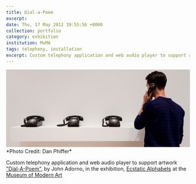 ```yaml
---
title: Dial-a-Poem
excerpt: 
date: Thu, 17 May 2012 19:55:56 +0000
collection: portfolio
category: exhibition
institution: MoMA
tags: telephony, installation
excerpt: Custom telephony application and web audio player to support artwork "Dial-A-Poem", by John Adorno, in the exhibition, Ecstatic Alphabets at the Museum of Modern Art. <br /><img src='/images/portfolio/dial-a-poem-1200w.jpg'>
---
```

<img alt="a row of black, analog telephones in a white room.  person facing the row of phones, with receiver lifted to left ear."  src="/images/portfolio/dphiffer-2012-04-30-9030.jpg">
*Photo Credit: Dan Phiffer*

Custom telephony application and web audio player to support artwork ["Dial-A-Poem"](https://www.moma.org/interactives/exhibitions/2012/ecstaticalphabets/dial-a-poem/), by John Adorno, in the exhibition, [Ecstatic Alphabets](https://www.moma.org/interactives/exhibitions/2012/ecstaticalphabets) at the [Museum of Modern Art](https://www.moma.org)